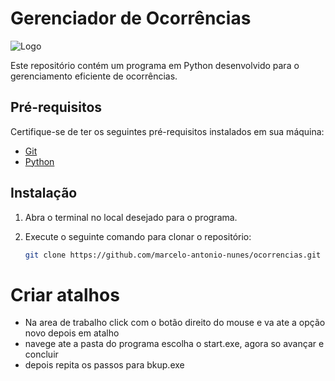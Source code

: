 # Gerenciador de Ocorrências

![Logo](https://github.com/marcelo-antonio-nunes/ocorrencias/assets/62920999/1bcd64ef-1206-488b-a192-3261f72bb9ed)

Este repositório contém um programa em Python desenvolvido para o gerenciamento eficiente de ocorrências.

## Pré-requisitos

Certifique-se de ter os seguintes pré-requisitos instalados em sua máquina:

- [Git](https://git-scm.com/)
- [Python](https://www.python.org/)

## Instalação

1. Abra o terminal no local desejado para o programa.
2. Execute o seguinte comando para clonar o repositório:

   ```bash
   git clone https://github.com/marcelo-antonio-nunes/ocorrencias.git

# Criar atalhos
- Na area de trabalho click com o botão direito do mouse e va ate a opção novo depois em atalho
- navege ate a pasta do programa escolha o start.exe, agora so avançar e concluir
- depois repita os passos para bkup.exe 
